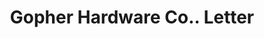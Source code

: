 ---
doi: 10.7916/D8FX8NJF
date_other: '1924'
date_other_textual: '1924'
form: correspondence
genre:
- Letters (correspondence)
name:
- Gopher Hardware Co.
object_in_context_url: https://biggert.cul.columbia.edu/items/view/ave_biggert_00646
subject_hierarchical_geographic:
- Minneapolis, Minnesota, United States
subject_name:
- Gopher Hardware Co.
title: Gopher Hardware Co.. Letter
sort_title: Gopher Hardware Co.. Letter
call_number: ave_biggert_00646
coordinates:
- 44.983333333333334,-93.26666666666667
pid: ave_biggert_00646
identifiers: ave_biggert_00646
thumbnail: false
permalink: /biggert/ave_biggert_00646/
layout: iiif-image-page
---